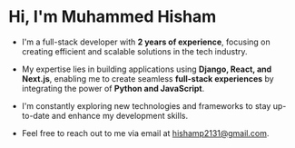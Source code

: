 # Hi, I'm Muhammed Hisham

- I'm a full-stack developer with **2 years of experience**, focusing on creating efficient and scalable solutions in the tech industry.
- My expertise lies in building applications using **Django, React, and Next.js**, enabling me to create seamless **full-stack experiences** by integrating the power of **Python and JavaScript**.
- I'm constantly exploring new technologies and frameworks to stay up-to-date and enhance my development skills.

- Feel free to reach out to me via email at hishamp2131@gmail.com.
